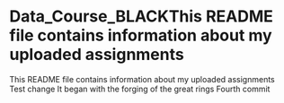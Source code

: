 # Data_Course_BLACKThis README file contains information about my uploaded assignments
This README file contains information about my uploaded assignments
Test change
It began with the forging of the great rings
Fourth commit
